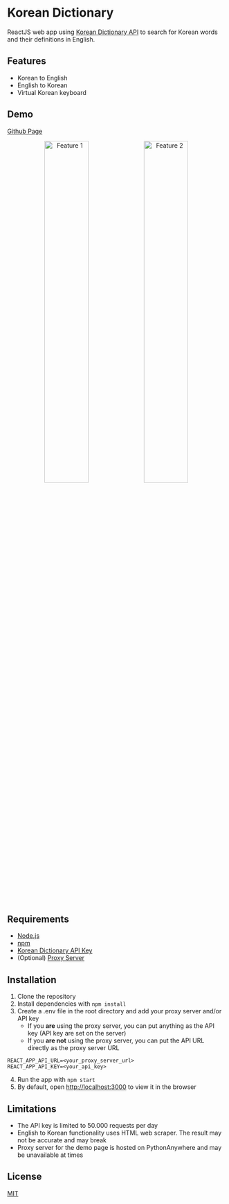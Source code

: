 # Korean Dictionary
ReactJS web app using [Korean Dictionary API](https://krdict.korean.go.kr/openApi/openApiInfo) to search for Korean words and their definitions in English.


## Features
- Korean to English
- English to Korean
- Virtual Korean keyboard


## Demo
[Github Page](https://ana117.github.io/korean-dictionary/)

<p align="middle">
   <img src="../assets/kor2eng.png" alt="Feature 1" width="45%"/> 
   <img src="../assets/eng2kor.png" alt="Feature 2" width="45%"/> 
</p>


## Requirements
- [Node.js](https://nodejs.org/en/)
- [npm](https://www.npmjs.com/)
- [Korean Dictionary API Key](https://krdict.korean.go.kr/openApi/openApiInfo)
- (Optional) [Proxy Server](server/README.md)


## Installation
1. Clone the repository
2. Install dependencies with `npm install`
3. Create a .env file in the root directory and add your proxy server and/or API key
   - If you **are** using the proxy server, you can put anything as the API key (API key are set on the server)
   - If you **are not** using the proxy server, you can put the API URL directly as the proxy server URL
```
REACT_APP_API_URL=<your_proxy_server_url>
REACT_APP_API_KEY=<your_api_key>
```
4. Run the app with `npm start`
5. By default, open [http://localhost:3000](http://localhost:3000) to view it in the browser


## Limitations
- The API key is limited to 50.000 requests per day
- English to Korean functionality uses HTML web scraper. The result may not be accurate and may break
- Proxy server for the demo page is hosted on PythonAnywhere and may be unavailable at times

## License
[MIT](LICENSE)

